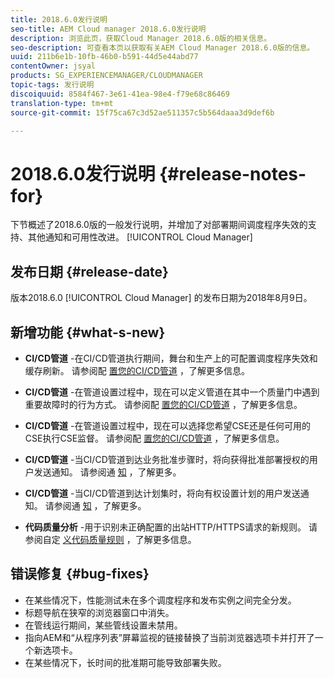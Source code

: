 ```yaml
---
title: 2018.6.0发行说明
seo-title: AEM Cloud manager 2018.6.0发行说明
description: 浏览此页，获取Cloud Manager 2018.6.0版的相关信息。
seo-description: 可查看本页以获取有关AEM Cloud Manager 2018.6.0版的信息。
uuid: 211b6e1b-10fb-46b0-b591-44d5e44abd77
contentOwner: jsyal
products: SG_EXPERIENCEMANAGER/CLOUDMANAGER
topic-tags: 发行说明
discoiquuid: 8584f467-3e61-41ea-98e4-f79e68c86469
translation-type: tm+mt
source-git-commit: 15f75ca67c3d52ae511357c5b564daaa3d9def6b

---
```



# 2018.6.0发行说明 {#release-notes-for}

下节概述了2018.6.0版的一般发行说明，并增加了对部署期间调度程序失效的支持、其他通知和可用性改进。 [!UICONTROL Cloud Manager]

## 发布日期 {#release-date}

版本2018.6.0 [!UICONTROL Cloud Manager] 的发布日期为2018年8月9日。

## 新增功能 {#what-s-new}

* **CI/CD管道** -在CI/CD管道执行期间，舞台和生产上的可配置调度程序失效和缓存刷新。 请参阅配 [置您的CI/CD管道](configuring-pipeline.md) ，了解更多信息。

* **CI/CD管道** -在管道设置过程中，现在可以定义管道在其中一个质量门中遇到重要故障时的行为方式。 请参阅配 [置您的CI/CD管道](configuring-pipeline.md) ，了解更多信息。

* **CI/CD管道** -在管道设置过程中，现在可以选择您希望CSE还是任何可用的CSE执行CSE监督。 请参阅配 [置您的CI/CD管道](configuring-pipeline.md) ，了解更多信息。

* **CI/CD管道** -当CI/CD管道到达业务批准步骤时，将向获得批准部署授权的用户发送通知。 请参阅通 [知](notifications.md) ，了解更多。

* **CI/CD管道** -当CI/CD管道到达计划集时，将向有权设置计划的用户发送通知。 请参阅通 [知](notifications.md) ，了解更多。

* **代码质量分析** -用于识别未正确配置的出站HTTP/HTTPS请求的新规则。 请参阅自定 [义代码质量规则](custom-code-quality-rules.md) ，了解更多信息。

## 错误修复 {#bug-fixes}

* 在某些情况下，性能测试未在多个调度程序和发布实例之间完全分发。
* 标题导航在狭窄的浏览器窗口中消失。
* 在管线运行期间，某些管线设置未禁用。
* 指向AEM和“从程序列表”屏幕监视的链接替换了当前浏览器选项卡并打开了一个新选项卡。
* 在某些情况下，长时间的批准期可能导致部署失败。

